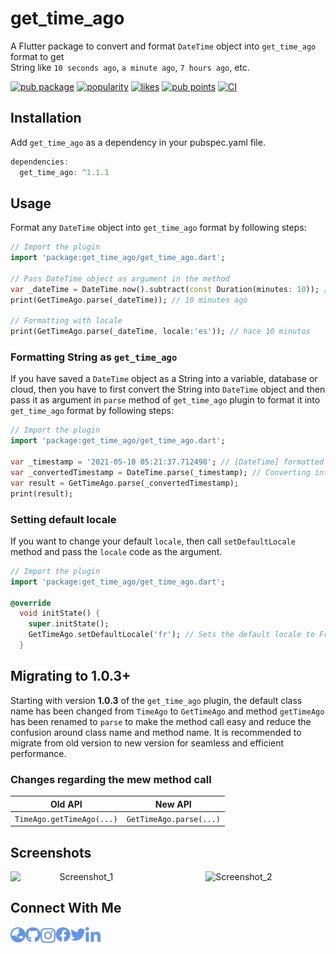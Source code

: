 # get_time_ago

A Flutter package to convert and format `DateTime` object into `get_time_ago` format to get  
String like `10 seconds ago`, `a minute ago`, `7 hours ago`, etc.

[![pub package](https://img.shields.io/pub/v/get_time_ago.svg)][pub]
[![popularity](https://badges.bar/get_time_ago/popularity)](https://pub.dev/packages/get_time_ago/score)
[![likes](https://badges.bar/get_time_ago/likes)](https://pub.dev/packages/get_time_ago/score)
[![pub points](https://badges.bar/get_time_ago/pub%20points)](https://pub.dev/packages/get_time_ago/score)
[![CI](https://github.com/nixrajput/get-time-ago/workflows/CI/badge.svg)][pub]

## Installation

Add `get_time_ago` as a dependency in your pubspec.yaml file.

```dart
dependencies:
  get_time_ago: ^1.1.1
```

## Usage

Format any `DateTime` object into `get_time_ago` format by following steps:

```dart
// Import the plugin
import 'package:get_time_ago/get_time_ago.dart';

// Pass DateTime object as argument in the method
var _dateTime = DateTime.now().subtract(const Duration(minutes: 10)); // [DateTime] object
print(GetTimeAgo.parse(_dateTime)); // 10 minutes ago

// Formatting with locale
print(GetTimeAgo.parse(_dateTime, locale:'es')); // hace 10 minutos
```

### Formatting String as `get_time_ago`

If you have saved a `DateTime` object as a String into a variable, database or cloud, then you have to
first convert the String into `DateTime` object and then pass it as argument in `parse` method of
`get_time_ago` plugin to format it into `get_time_ago` format by following steps:

```dart
// Import the plugin
import 'package:get_time_ago/get_time_ago.dart';

var _timestamp = '2021-05-10 05:21:37.712498'; // [DateTime] formatted as String.
var _convertedTimestamp = DateTime.parse(_timestamp); // Converting into [DateTime] object
var result = GetTimeAgo.parse(_convertedTimestamp); 
print(result);
```

### Setting default locale

If you want to change your default `locale`, then call `setDefaultLocale` method and pass the
`locale` code as the argument.

```dart
// Import the plugin
import 'package:get_time_ago/get_time_ago.dart';

@override
  void initState() {
    super.initState();
    GetTimeAgo.setDefaultLocale('fr'); // Sets the default locale to French
  }
```

## Migrating to 1.0.3+

Starting with version **1.0.3** of the `get_time_ago` plugin, the default class name has been changed from
`TimeAgo` to `GetTimeAgo` and method `getTimeAgo` has been renamed to `parse` to make the method call
easy and reduce the confusion around class name and method name. It is recommended to migrate from old
version to new version for seamless and efficient performance.

### Changes regarding the mew method call

| Old API                   | New API                 |
| ------------------------- | ----------------------- |
| `TimeAgo.getTimeAgo(...)` | `GetTimeAgo.parse(...)` |

## Screenshots

<div align="center">
<img align="left" alt="Screenshot_1" width="45%" src="https://raw.githubusercontent.com/nixrajput/get-time-ago/master/screenshots/get_time_ago_1.png" />
<img width="45%" alt="Screenshot_2" src="https://raw.githubusercontent.com/nixrajput/get-time-ago/master/screenshots/get_time_ago_2.png" />
</div>

## Connect With Me

[<img align="left" alt="nixrajput | Website" width="24px" src="https://raw.githubusercontent.com/nixrajput/nixlab-files/master/images/icons/globe-icon.svg" />][website]

[<img align="left" alt="nixrajput | GitHub" width="24px" src="https://raw.githubusercontent.com/nixrajput/nixlab-files/master/images/icons/github-brands.svg" />][github]

[<img align="left" alt="nixrajput | Instagram" width="24px" src="https://raw.githubusercontent.com/nixrajput/nixlab-files/master/images/icons/instagram-brands.svg" />][instagram]

[<img align="left" alt="nixrajput | Facebook" width="24px" src="https://raw.githubusercontent.com/nixrajput/nixlab-files/master/images/icons/facebook-brands.svg" />][facebook]

[<img align="left" alt="nixrajput | Twitter" width="24px" src="https://raw.githubusercontent.com/nixrajput/nixlab-files/master/images/icons/twitter-brands.svg" />][twitter]

[<img align="left" alt="nixrajput | LinkedIn" width="24px" src="https://raw.githubusercontent.com/nixrajput/nixlab-files/master/images/icons/linkedin-in-brands.svg" />][linkedin]

[pub]: https://pub.dev/packages/get_time_ago
[github]: https://github.com/nixrajput
[website]: https://nixlab.co.in
[facebook]: https://facebook.com/nixrajput07
[twitter]: https://twitter.com/nixrajput07
[instagram]: https://instagram.com/nixrajput
[linkedin]: https://linkedin.com/in/nixrajput